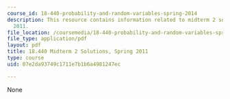 ```yaml
---
course_id: 18-440-probability-and-random-variables-spring-2014
description: This resource contains information related to midterm 2 solutions, spring
  2011.
file_location: /coursemedia/18-440-probability-and-random-variables-spring-2014/07e2da93749c1711e7b1b6a4981247ec_MIT18_440S14_mid2_s2011_sl.pdf
file_type: application/pdf
layout: pdf
title: 18.440 Midterm 2 Solutions, Spring 2011
type: course
uid: 07e2da93749c1711e7b1b6a4981247ec

---
```

None